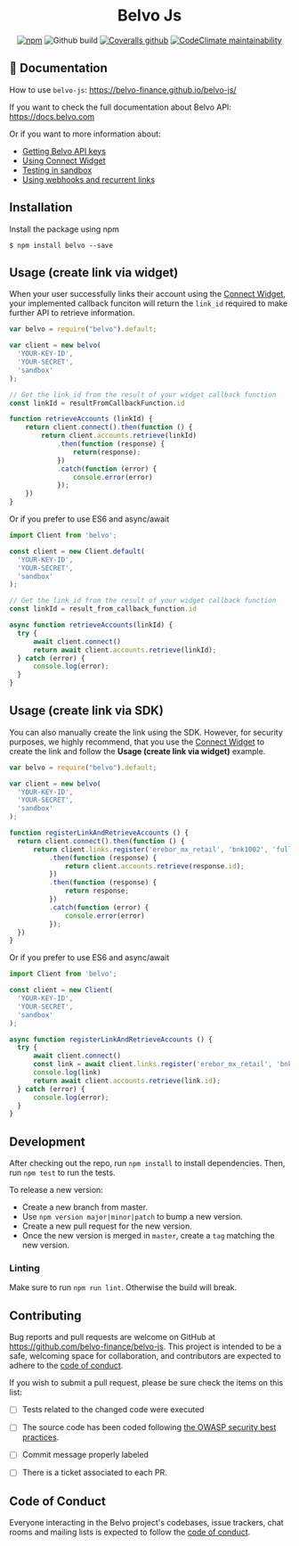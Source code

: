 <h1 align="center">Belvo Js</h1>
<p align="center">
    <a href="https://www.npmjs.com/package/belvo"><img alt="npm" src="https://img.shields.io/npm/v/belvo?style=for-the-badge"></a>
    <img alt="Github build" src="https://img.shields.io/github/workflow/status/belvo-finance/belvo-js/Tests?style=for-the-badge">
    <a href="https://coveralls.io/github/belvo-finance/belvo-js"><img alt="Coveralls github" src="https://img.shields.io/coveralls/github/belvo-finance/belvo-js?style=for-the-badge"></a>
    <a href="https://codeclimate.com/github/belvo-finance/belvo-js"><img alt="CodeClimate maintainability" src="https://img.shields.io/codeclimate/maintainability/belvo-finance/belvo-js?style=for-the-badge"></a>
</p>

## 📕 Documentation
How to use `belvo-js`: https://belvo-finance.github.io/belvo-js/

If you want to check the full documentation about Belvo API: https://docs.belvo.com

Or if you want to more information about:
* [Getting Belvo API keys](https://developers.belvo.com/docs/get-your-belvo-api-keys)
* [Using Connect Widget](https://developers.belvo.com/docs/connect-widget)
* [Testing in sandbox](https://developers.belvo.com/docs/test-in-sandbox)
* [Using webhooks and recurrent links](https://developers.belvo.com/docs/webhooks)

## Installation
Install the package using npm
```
$ npm install belvo --save
```

## Usage (create link via widget)

When your user successfully links their account using the [Connect Widget](https://developers.belvo.com/docs/connect-widget), your implemented callback funciton will return the `link_id` required to make further API to retrieve information.


```javascript
var belvo = require("belvo").default;

var client = new belvo(
  'YOUR-KEY-ID',
  'YOUR-SECRET',
  'sandbox'
);

// Get the link_id from the result of your widget callback function
const linkId = resultFromCallbackFunction.id

function retrieveAccounts (linkId) {
    return client.connect().then(function () {
        return client.accounts.retrieve(linkId)
            .then(function (response) {
                return(response);
            })
            .catch(function (error) {
                console.error(error)
            });
    })
}

```


Or if you prefer to use ES6 and async/await

```javascript
import Client from 'belvo';

const client = new Client.default(
  'YOUR-KEY-ID',
  'YOUR-SECRET',
  'sandbox'
);

// Get the link_id from the result of your widget callback function
const linkId = result_from_callback_function.id

async function retrieveAccounts(linkId) {
  try {
      await client.connect()
      return await client.accounts.retrieve(linkId);
  } catch (error) {
      console.log(error);
  }
}
```


## Usage (create link via SDK)

You can also manually create the link using the SDK. However, for security purposes, we highly recommend, that you use the [Connect Widget](https://developers.belvo.com/docs/connect-widget) to create the link and follow the **Usage (create link via widget)** example.


```javascript
var belvo = require("belvo").default;

var client = new belvo(
  'YOUR-KEY-ID',
  'YOUR-SECRET',
  'sandbox'
);

function registerLinkAndRetrieveAccounts () {
  return client.connect().then(function () {
      return client.links.register('erebor_mx_retail', 'bnk1002', 'full')
          .then(function (response) {
              return client.accounts.retrieve(response.id);
          })
          .then(function (response) {
              return response;
          })
          .catch(function (error) {
              console.error(error)
          });
  })
}
```
Or if you prefer to use ES6 and async/await

```javascript
import Client from 'belvo';

const client = new Client(
  'YOUR-KEY-ID',
  'YOUR-SECRET',
  'sandbox'
);

async function registerLinkAndRetrieveAccounts () {
  try {
      await client.connect()
      const link = await client.links.register('erebor_mx_retail', 'bnk1006', 'supersecret');
      console.log(link)
      return await client.accounts.retrieve(link.id);
  } catch (error) {
      console.log(error);
  }
}
```

## Development
After checking out the repo, run `npm install` to install dependencies. Then, run `npm test` to run the tests.

To release a new version:
- Create a new branch from master.
- Use `npm version major|minor|patch` to bump a new version.
- Create a new pull request for the new version.
- Once the new version is merged in `master`, create a `tag` matching the new version.

### Linting
Make sure to run `npm run lint`. Otherwise the build will break.

## Contributing

Bug reports and pull requests are welcome on GitHub at https://github.com/belvo-finance/belvo-js. This project is intended to be a safe, welcoming space for collaboration, and contributors are expected to adhere to the [code of conduct](https://github.com/belvo-finance/belvo-js/blob/master/CODE_OF_CONDUCT.md).

If you wish to submit a pull request, please be sure check the items on this list:
- [ ] Tests related to the changed code were executed
- [ ] The source code has been coded following [the OWASP security best practices](https://owasp.org/www-pdf-archive/OWASP_SCP_Quick_Reference_Guide_v2.pdf).
- [ ] Commit message properly labeled
- [ ] There is a ticket associated to each PR.


## Code of Conduct

Everyone interacting in the Belvo project's codebases, issue trackers, chat rooms and mailing lists is expected to follow the [code of conduct](https://github.com/belvo-finance/belvo-js/blob/master/CODE_OF_CONDUCT.md).
